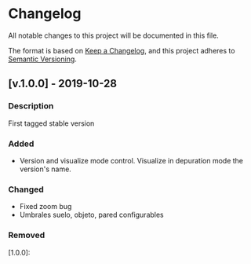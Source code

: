 # Changelog
All notable changes to this project will be documented in this file.

The format is based on [Keep a Changelog](https://keepachangelog.com/en/1.0.0/),
and this project adheres to [Semantic Versioning](https://semver.org/spec/v2.0.0.html).


## [v.1.0.0] - 2019-10-28

### Description
First tagged stable version

### Added
- Version and visualize mode control. Visualize in depuration mode the version's name.

### Changed
- Fixed zoom bug
- Umbrales suelo, objeto, pared configurables

### Removed


[1.0.0]: 

